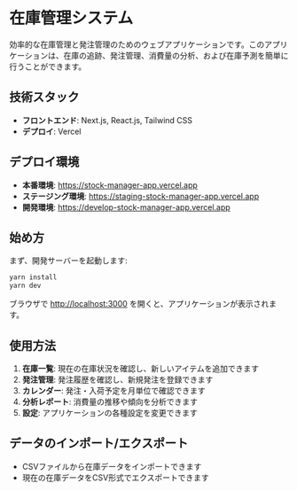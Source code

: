 # 在庫管理システム

効率的な在庫管理と発注管理のためのウェブアプリケーションです。このアプリケーションは、在庫の追跡、発注管理、消費量の分析、および在庫予測を簡単に行うことができます。


## 技術スタック

- **フロントエンド**: Next.js, React.js, Tailwind CSS
- **デプロイ**: Vercel

## デプロイ環境

- **本番環境**: https://stock-manager-app.vercel.app
- **ステージング環境**: https://staging-stock-manager-app.vercel.app
- **開発環境**: https://develop-stock-manager-app.vercel.app

## 始め方

まず、開発サーバーを起動します:

```bash
yarn install
yarn dev
```

ブラウザで [http://localhost:3000](http://localhost:3000) を開くと、アプリケーションが表示されます。

## 使用方法

1. **在庫一覧**: 現在の在庫状況を確認し、新しいアイテムを追加できます
2. **発注管理**: 発注履歴を確認し、新規発注を登録できます
3. **カレンダー**: 発注・入荷予定を月単位で確認できます
4. **分析レポート**: 消費量の推移や傾向を分析できます
5. **設定**: アプリケーションの各種設定を変更できます

## データのインポート/エクスポート

- CSVファイルから在庫データをインポートできます
- 現在の在庫データをCSV形式でエクスポートできます
